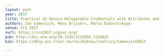 ```yaml
---
layout: post
year: 2017
title: Practical UC-Secure Delegatable Credentials with Attributes and Their Application to Blockchain
authors: Jan Camenisch, Manu Drijvers, Maria Dubovitskaya
venue: CCS 2017
vurl: https://ccs2017.sigsac.org/
pub: http://doi.acm.org/10.1145/3133956.3134025
bib: https://dblp.uni-trier.de/rec/bibtex/conf/ccs/CamenischDD17

---
```


